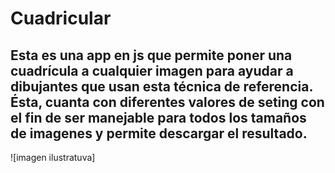 # Cuadricular
## Esta es una app en js que permite poner una cuadrícula a cualquier imagen para ayudar a dibujantes que usan esta técnica de referencia. Ésta, cuanta con diferentes valores de seting con el fin de ser manejable para todos los tamaños de imagenes y permite descargar el resultado.

![imagen ilustratuva]